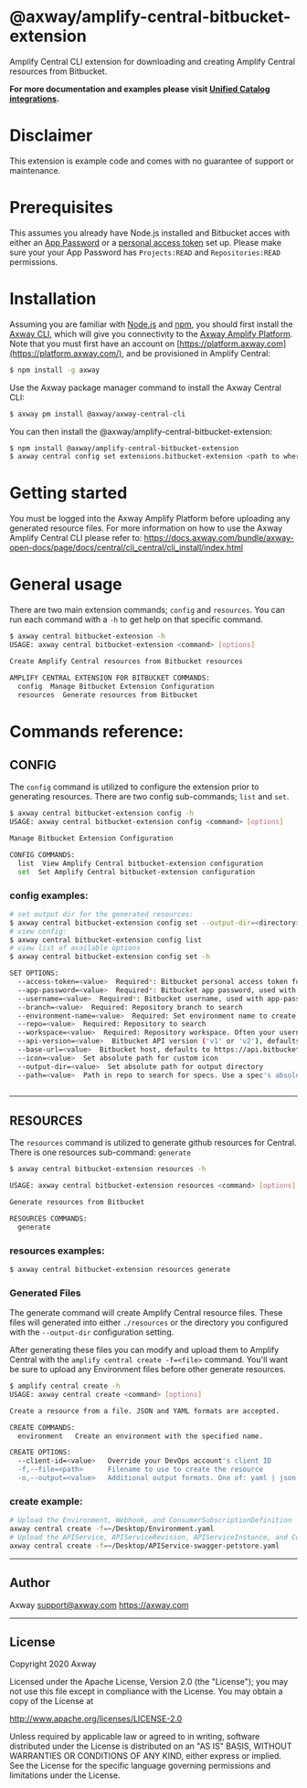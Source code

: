 # @axway/amplify-central-bitbucket-extension

Amplify Central CLI extension for downloading and creating Amplify Central resources from Bitbucket.

**For more documentation and examples please visit [Unified Catalog integrations](https://github.com/Axway/unified-catalog-integrations).**

# Disclaimer

This extension is example code and comes with no guarantee of support or maintenance.

# Prerequisites

This assumes you already have Node.js installed and Bitbucket acces with either an [App Password](https://support.atlassian.com/bitbucket-cloud/docs/app-passwords/) or a [personal access token](https://confluence.atlassian.com/bitbucketserver/personal-access-tokens-939515499.html) set up. Please make sure your your App Password has `Projects:READ` and `Repositories:READ` permissions.


# Installation

Assuming you are familiar with [Node.js](https://nodejs.org) and [npm](https://npmjs.com), you should first install the [Axway CLI](https://www.npmjs.com/package/axway), which will give you connectivity to the [Axway Amplify Platform](https://www.axway.com/en/products/amplify). Note that you must first have an account on [https://platform.axway.com](https://platform.axway.com/), and be provisioned in Amplify Central:

```bash
$ npm install -g axway
```

Use the Axway package manager command to install the Axway Central CLI:

```bash
$ axway pm install @axway/axway-central-cli
```

You can then install the @axway/amplify-central-bitbucket-extension:

```bash
$ npm install @axway/amplify-central-bitbucket-extension
$ axway central config set extensions.bitbucket-extension <path to where you installed module>
```


# Getting started

You must be logged into the Axway Amplify Platform before uploading any generated resource files. 
For more information on how to use the Axway Amplify Central CLI please refer to:
https://docs.axway.com/bundle/axway-open-docs/page/docs/central/cli_central/cli_install/index.html

# General usage

There are two main extension commands; `config` and `resources`. You can run each command with a `-h` to get help on that specific command.

```bash
$ axway central bitbucket-extension -h
USAGE: axway central bitbucket-extension <command> [options]

Create Amplify Central resources from Bitbucket resources

AMPLIFY CENTRAL EXTENSION FOR BITBUCKET COMMANDS:
  config  Manage Bitbucket Extension Configuration
  resources  Generate resources from Bitbucket
```

# Commands reference:

## CONFIG

The `config` command is utilized to configure the extension prior to generating resources. There are two config sub-commands; `list` and `set`.

```bash
$ axway central bitbucket-extension config -h
USAGE: axway central bitbucket-extension config <command> [options]

Manage Bitbucket Extension Configuration

CONFIG COMMANDS:
  list  View Amplify Central bitbucket-extension configuration
  set  Set Amplify Central bitbucket-extension configuration
```

### config examples:

```bash
# set output dir for the generated resources:
$ axway central bitbucket-extension config set --output-dir=<directory>
# view config:
$ axway central bitbucket-extension config list
# view list of available options
$ axway central bitbucket-extension config set -h

SET OPTIONS:
  --access-token=<value>  Required*: Bitbucket personal access token for an alternate to username/app-password.
  --app-password=<value>  Required*: Bitbucket app password, used with username
  --username=<value>  Required*: Bitbucket username, used with app-password
  --branch=<value>  Required: Repository branch to search
  --environment-name=<value>  Required: Set environment name to create
  --repo=<value>  Required: Repository to search
  --workspace=<value>  Required: Repository workspace. Often your username for v2 and your project name for v1
  --api-version=<value>  Bitbucket API version ('v1' or 'v2'), defaults to 'v2'
  --base-url=<value>  Bitbucket host, defaults to https://api.bitbucket.org/2.0 for api-version v2. Required for v1
  --icon=<value>  Set absolute path for custom icon
  --output-dir=<value>  Set absolute path for output directory
  --path=<value>  Path in repo to search for specs. Use a spec's absolute path to import one. Defaults to /
  
```

---

## RESOURCES

The `resources` command is utilized to generate github resources for Central. There is one resources sub-command: `generate`

```bash
$ axway central bitbucket-extension resources -h

USAGE: axway central bitbucket-extension resources <command> [options]

Generate resources from Bitbucket

RESOURCES COMMANDS:
  generate
```

### resources examples:

```bash
$ axway central bitbucket-extension resources generate
```

### Generated Files

The generate command will create Amplify Central resource files. These files will generated into either `./resources` or the directory you configured with the `--output-dir` configuration setting.

After generating these files you can modify and upload them to Amplify Central with the `amplify central create -f=<file>` command. You'll want be sure to upload any Environment files before other generate resources.

```bash
$ amplify central create -h
USAGE: axway central create <command> [options]

Create a resource from a file. JSON and YAML formats are accepted.

CREATE COMMANDS:
  environment   Create an environment with the specified name.

CREATE OPTIONS:
  --client-id=<value>   Override your DevOps account's client ID
  -f,--file=<path>      Filename to use to create the resource
  -o,--output=<value>   Additional output formats. One of: yaml | json
```

### create example:

```bash
# Upload the Environment, Webhook, and ConsumerSubscriptionDefinition
axway central create -f=~/Desktop/Environment.yaml
# Upload the APIService, APIServiceRevision, APIServiceInstance, and ConsumerInstance
axway central create -f=~/Desktop/APIService-swagger-petstore.yaml
```

---

## Author

Axway <support@axway.com> https://axway.com

---

## License

Copyright 2020 Axway

Licensed under the Apache License, Version 2.0 (the "License");
you may not use this file except in compliance with the License.
You may obtain a copy of the License at

http://www.apache.org/licenses/LICENSE-2.0

Unless required by applicable law or agreed to in writing, software
distributed under the License is distributed on an "AS IS" BASIS,
WITHOUT WARRANTIES OR CONDITIONS OF ANY KIND, either express or implied.
See the License for the specific language governing permissions and
limitations under the License.
